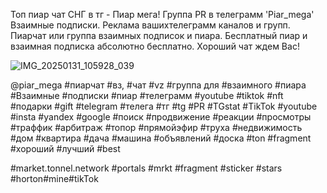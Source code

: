 Топ пиар чат СНГ в тг - Пиар мега!
Группа PR в телеграмм 'Piar_mega'
 Взаимные подписки. Реклама вашихтелеграмм каналов и групп. Пиарчат или группа взаимных подписок и пиара. Бесплатный пиар и взаимная подписка абсолютно бесплатно. Хороший чат ждем Вас! 

![IMG_20250131_105928_039](https://github.com/user-attachments/assets/73f96a2e-3b04-4f2d-91ce-23fabc903168)


@piar_mega #пиарчат #вз, #чат #vz #группа для #взаимного #пиара
#Взаимные #подписки #пиар #телеграмм #youtube #tiktok #nft #подарки #gift 
#telegram #телега #тг #tg #PR #TGstat #TikTok #youtube #insta #yandex #google #поиск #продвижение #реакции #просмотры #траффик #арбитраж #топор #прямойэфир #труха #недвижимость #дом #квартира #дача #машина #объявлений #доска #ton #fragment #хороший #лучший #best

#market.tonnel.network
#portals
#mrkt
#fragment
#sticker
#stars
#horton#mine#tikTok
